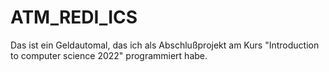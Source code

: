 # ATM_REDI_ICS
Das ist ein Geldautomal, das ich als Abschlußprojekt am Kurs "Introduction to computer science 2022" programmiert habe. 
